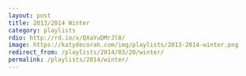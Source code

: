 ```yaml
---
layout: post
title: 2013/2014 Winter
category: playlists
rdio: http://rd.io/x/QXaYuDMrJl8/
image: https://katydecorah.com/img/playlists/2013-2014-winter.png
redirect_from: /playlists/2014/03/20/winter/
permalink: /playlists/2014/winter/
---
```


